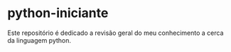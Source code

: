 # python-iniciante
Este repositório é dedicado a revisão geral do meu conhecimento a cerca da linguagem python.
